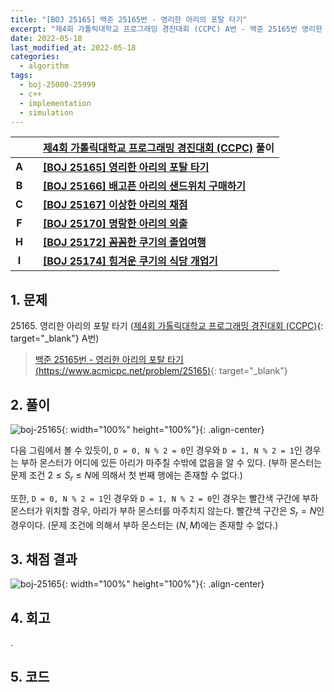 ```yaml
---
title: "[BOJ 25165] 백준 25165번 - 영리한 아리의 포탈 타기"
excerpt: "제4회 가톨릭대학교 프로그래밍 경진대회 (CCPC) A번 - 백준 25165번 영리한 아리의 포탈 타기 풀이"
date: 2022-05-18
last_modified_at: 2022-05-18
categories:
  - algorithm
tags:
  - boj-25000-25999
  - c++
  - implementation
  - simulation
---
```


|||[제4회 가톨릭대학교 프로그래밍 경진대회 (CCPC)](https://burningfalls.github.io/contest/ccpc-baekjoon-contest/) 풀이|
|:---:|:---:|:---|
|**A**||**[[BOJ 25165] 영리한 아리의 포탈 타기](https://burningfalls.github.io/algorithm/boj-25165/)**|
|**B**||**[[BOJ 25166] 배고픈 아리의 샌드위치 구매하기](https://burningfalls.github.io/algorithm/boj-25166/)**|
|**C**||**[[BOJ 25167] 이상한 아리의 채점](https://burningfalls.github.io/algorithm/boj-25167/)**|
|**F**||**[[BOJ 25170] 명랑한 아리의 외출](https://burningfalls.github.io/algorithm/boj-25170/)**|
|**H**||**[[BOJ 25172] 꼼꼼한 쿠기의 졸업여행](https://burningfalls.github.io/algorithm/boj-25172/)**|
|**I**||**[[BOJ 25174] 힘겨운 쿠기의 식당 개업기](https://burningfalls.github.io/algorithm/boj-25174/)**|

## 1. 문제
$25165$. 영리한 아리의 포탈 타기 ([제4회 가톨릭대학교 프로그래밍 경진대회 (CCPC)](https://burningfalls.github.io/contest/ccpc-baekjoon-contest/){: target="_blank"} A번)

> [백준 25165번 - 영리한 아리의 포탈 타기 (https://www.acmicpc.net/problem/25165)](https://www.acmicpc.net/problem/25165){: target="_blank"}

## 2. 풀이

![boj-25165](https://user-images.githubusercontent.com/30232837/168994024-54c4aa6e-0296-48ae-a194-2a81d0cd425d.png "boj-25165"){: width="100%" height="100%"}{: .align-center}

다음 그림에서 볼 수 있듯이, `D = 0, N % 2 = 0`인 경우와 `D = 1, N % 2 = 1`인 경우는 부하 몬스터가 어디에 있든 아리가 마주칠 수밖에 없음을 알 수 있다. (부하 몬스터는 문제 조건 $2\leq S_r \leq N$에 의해서 첫 번째 행에는 존재할 수 없다.)

또한, `D = 0, N % 2 = 1`인 경우와 `D = 1, N % 2 = 0`인 경우는 빨간색 구간에 부하 몬스터가 위치할 경우, 아리가 부하 몬스터를 마주치지 않는다. 빨간색 구간은 $S_r=N$인 경우이다. (문제 조건에 의해서 부하 몬스터는 $(N, M)$에는 존재할 수 없다.)

## 3. 채점 결과

![boj-25165](https://user-images.githubusercontent.com/30232837/168978456-35cd19c9-0143-449d-868a-f037e88f4863.png "boj-25165"){: width="100%" height="100%"}{: .align-center}

## 4. 회고

.

## 5. 코드

<script src="https://gist.github.com/BurningFalls/9e04dbe5b739007d5c0d6d6336bbd463.js"></script>